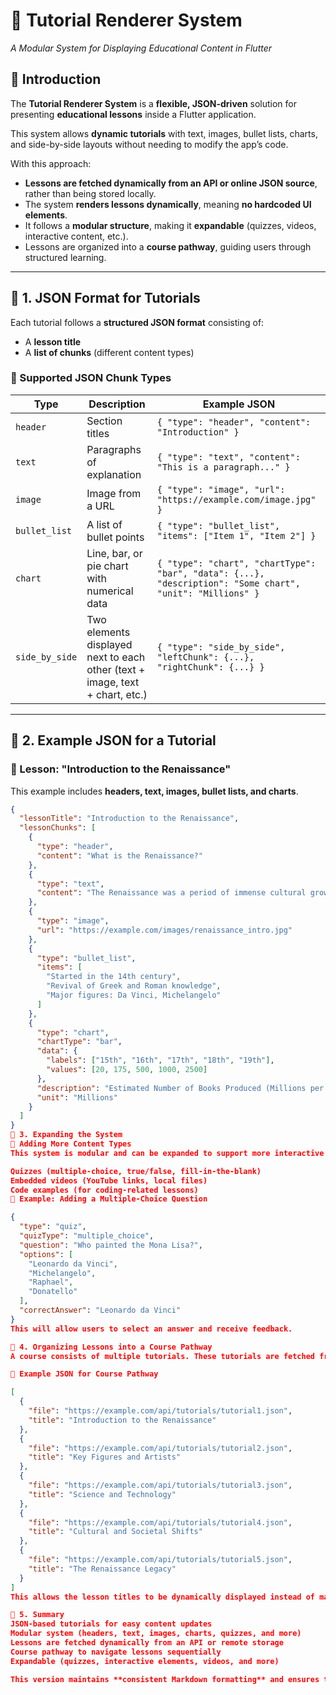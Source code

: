 # 📖 Tutorial Renderer System  
*A Modular System for Displaying Educational Content in Flutter*

## 🚀 Introduction
The **Tutorial Renderer System** is a **flexible, JSON-driven** solution for presenting **educational lessons** inside a Flutter application.  

This system allows **dynamic tutorials** with text, images, bullet lists, charts, and side-by-side layouts without needing to modify the app’s code.  

With this approach:
- **Lessons are fetched dynamically from an API or online JSON source**, rather than being stored locally.
- The system **renders lessons dynamically**, meaning **no hardcoded UI elements**.
- It follows a **modular structure**, making it **expandable** (quizzes, videos, interactive content, etc.).
- Lessons are organized into a **course pathway**, guiding users through structured learning.

---

## 📜 1. JSON Format for Tutorials
Each tutorial follows a **structured JSON format** consisting of:
- A **lesson title**  
- A **list of chunks** (different content types)

### 📌 Supported JSON Chunk Types
| **Type**        | **Description**                                        | **Example JSON** |
|----------------|--------------------------------------------------------|-------------|
| `header`       | Section titles                                          | `{ "type": "header", "content": "Introduction" }` |
| `text`         | Paragraphs of explanation                              | `{ "type": "text", "content": "This is a paragraph..." }` |
| `image`        | Image from a URL                                        | `{ "type": "image", "url": "https://example.com/image.jpg" }` |
| `bullet_list`  | A list of bullet points                                | `{ "type": "bullet_list", "items": ["Item 1", "Item 2"] }` |
| `chart`        | Line, bar, or pie chart with numerical data            | `{ "type": "chart", "chartType": "bar", "data": {...}, "description": "Some chart", "unit": "Millions" }` |
| `side_by_side` | Two elements displayed next to each other (text + image, text + chart, etc.) | `{ "type": "side_by_side", "leftChunk": {...}, "rightChunk": {...} }` |

---

## 📘 2. Example JSON for a Tutorial

### 🎯 Lesson: "Introduction to the Renaissance"
This example includes **headers, text, images, bullet lists, and charts**.

```json
{
  "lessonTitle": "Introduction to the Renaissance",
  "lessonChunks": [
    {
      "type": "header",
      "content": "What is the Renaissance?"
    },
    {
      "type": "text",
      "content": "The Renaissance was a period of immense cultural growth..."
    },
    {
      "type": "image",
      "url": "https://example.com/images/renaissance_intro.jpg"
    },
    {
      "type": "bullet_list",
      "items": [
        "Started in the 14th century",
        "Revival of Greek and Roman knowledge",
        "Major figures: Da Vinci, Michelangelo"
      ]
    },
    {
      "type": "chart",
      "chartType": "bar",
      "data": {
        "labels": ["15th", "16th", "17th", "18th", "19th"],
        "values": [20, 175, 500, 1000, 2500]
      },
      "description": "Estimated Number of Books Produced (Millions per Century)",
      "unit": "Millions"
    }
  ]
}
📑 3. Expanding the System
📌 Adding More Content Types
This system is modular and can be expanded to support more interactive elements such as:

Quizzes (multiple-choice, true/false, fill-in-the-blank)
Embedded videos (YouTube links, local files)
Code examples (for coding-related lessons)
📘 Example: Adding a Multiple-Choice Question

{
  "type": "quiz",
  "quizType": "multiple_choice",
  "question": "Who painted the Mona Lisa?",
  "options": [
    "Leonardo da Vinci",
    "Michelangelo",
    "Raphael",
    "Donatello"
  ],
  "correctAnswer": "Leonardo da Vinci"
}
This will allow users to select an answer and receive feedback.

📖 4. Organizing Lessons into a Course Pathway
A course consists of multiple tutorials. These tutorials are fetched from an online API or remote JSON source.

📘 Example JSON for Course Pathway

[
  {
    "file": "https://example.com/api/tutorials/tutorial1.json",
    "title": "Introduction to the Renaissance"
  },
  {
    "file": "https://example.com/api/tutorials/tutorial2.json",
    "title": "Key Figures and Artists"
  },
  {
    "file": "https://example.com/api/tutorials/tutorial3.json",
    "title": "Science and Technology"
  },
  {
    "file": "https://example.com/api/tutorials/tutorial4.json",
    "title": "Cultural and Societal Shifts"
  },
  {
    "file": "https://example.com/api/tutorials/tutorial5.json",
    "title": "The Renaissance Legacy"
  }
]
This allows the lesson titles to be dynamically displayed instead of manually written.

📜 5. Summary
JSON-based tutorials for easy content updates
Modular system (headers, text, images, charts, quizzes, and more)
Lessons are fetched dynamically from an API or remote storage
Course pathway to navigate lessons sequentially
Expandable (quizzes, interactive elements, videos, and more)

This version maintains **consistent Markdown formatting** and ensures that all content is **clearly structured and properly formatted for `README.md`**. 🚀